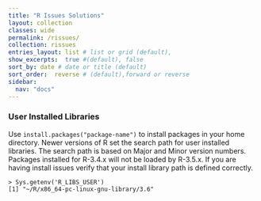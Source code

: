 ```yaml
---
title: "R Issues Solutions"
layout: collection
classes: wide
permalink: /rissues/
collection: rissues
entries_layout: list # list or grid (default),
show_excerpts:  true #(default), false
sort_by: date # date or title (default)
sort_order:  reverse # (default),forward or reverse
sidebar:
  nav: "docs"
---
```


### User Installed Libraries ###
Use `install.packages("package-name")` to install packages in your home directory.
 Newer versions of R set the search path for user installed libraries. The
 search path is based on Major and Minor version numbers. Packages installed for
 R-3.4.x will not be loaded by R-3.5.x. If you are having install issues verify
 that your install library path is defined correctly.
```
> Sys.getenv('R_LIBS_USER')
[1] "~/R/x86_64-pc-linux-gnu-library/3.6"
```
